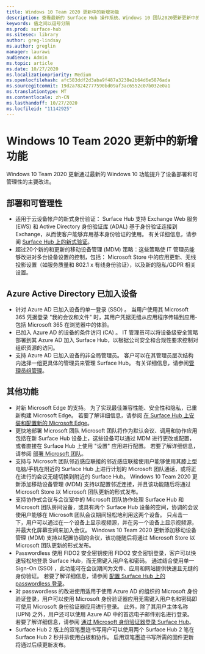 ```yaml
---
title: Windows 10 Team 2020 更新中的新增功能
description: 查看最新的 Surface Hub 操作系统、Windows 10 团队2020更新更新中的新增功能。
keywords: 值之间以逗号分隔
ms.prod: surface-hub
ms.sitesec: library
author: greg-lindsay
ms.author: greglin
manager: laurawi
audience: Admin
ms.topic: article
ms.date: 10/27/2020
ms.localizationpriority: Medium
ms.openlocfilehash: afc583ddf2d3aba9f487a3238e2b64d6e5876ada
ms.sourcegitcommit: 19d2a78242777590bd09af3ac6552c07b032e0a1
ms.translationtype: MT
ms.contentlocale: zh-CN
ms.lasthandoff: 10/27/2020
ms.locfileid: "11142925"
---
```

# Windows 10 Team 2020 更新中的新增功能

Windows 10 Team 2020 更新通过最新的 Windows 10 功能提升了设备部署和可管理性的主要改进。

##  部署和可管理性

- 适用于云设备帐户的新式身份验证： Surface Hub 支持 Exchange Web 服务 (EWS) 和 Active Directory 身份验证库 (ADAL) 基于身份验证连接到 Exchange，从而使客户能够弃用基本身份验证的使用。 有关详细信息，请参阅 [Surface Hub 上的新式验证](https://docs.microsoft.com/surface-hub/surface-hub-modern-auth)。
- 超过20个新的和更新的移动设备管理 (MDM) 策略：这些策略使 IT 管理员能够改进对多台设备设置的控制，包括： Microsoft Store 中的应用更新、无线投影设置（如服务质量和 802.1 x 有线身份验证），以及新的隐私/GDPR 相关设置。

##  Azure Active Directory 已加入设备

- 针对 Azure AD 已加入设备的单一登录 (SSO) 。 当用户使用其 Microsoft 365 凭据登录 "我的会议和文件" 时，其用户凭据无缝从应用程序传输到应用-包括 Microsoft 365 在浏览器中的体验。
- 已加入 Azure AD 的设备的条件访问 (CA) 。        IT 管理员可以将设备级安全策略部署到其 Azure AD 加入 Surface Hub，以根据公司安全和合规性要求控制对组织资源的访问。
- 支持 Azure AD 已加入设备的非全局管理员。        客户可以在其管理员层次结构内选择一组更具体的管理员来管理 Surface Hub。 有关详细信息，请参阅[管理员组管理](https://docs.microsoft.com/surface-hub/admin-group-management-for-surface-hub)。


## 其他功能


- 对新 Microsoft Edge 的支持。 为了实现最佳兼容性能、安全性和隐私，已重新构建 Microsoft Edge。 若要了解详细信息，请参阅 [在 Surface Hub 上安装和配置新的 Microsoft Edge](https://docs.microsoft.com/surface-hub/surface-hub-install-chromium-edge)。
- 更快地部署 Microsoft 团队 Microsoft 团队将作为默认会议、调用和协作应用包括在新 Surface Hub 设备上，这些设备可以通过 MDM 进行更改或配置，或者直接在 Surface Hub 上使用 "设置" 应用进行配置。 若要了解详细信息，请参阅 [部署 Microsoft 团队](https://docs.microsoft.com/MicrosoftTeams/teams-surface-hub)。
- 支持与 Microsoft 团队邻近感应联接的邻近感应联接使用户能够使用其膝上型电脑/手机在附近的 Surface Hub 上进行计划的 Microsoft 团队通话，或将正在进行的会议无缝切换到附近的 Surface Hub。 Windows 10 Team 2020 更新添加移动设备管理 (MDM) 支持以配置邻近连接，并且该功能随后将通过 Microsoft Store 以 Microsoft 团队更新的形式发布。
- 支持协作式会议与会议室中的 Microsoft 团队协作处理 Surface Hub 和 Microsoft 团队房间设备，或具有两个 Surface Hub 设备的空间，协调的会议使用户能够在 Microsoft 团队会议期间轻松地利用这两个设备。 只点击一下，用户可以通过在一个设备上显示视频源，并在另一个设备上显示视频源，并最大化屏幕空间来加入会议。 Windows 10 Team 2020 更新添加移动设备管理 (MDM) 支持以配置协调的会议，该功能随后将通过 Microsoft Store 以 Microsoft 团队更新的形式发布。
- Passwordless 使用 FIDO2 安全密钥使用 FIDO2 安全密钥登录，客户可以快速轻松地登录 Surface Hub，而无需键入用户名和密码。 通过结合使用单一 Sign-On (SSO) ，此功能可在会议期间为文件、应用和网站提供快速且无缝的身份验证。 若要了解详细信息，请参阅 [配置 Surface Hub 上的 passwordless 登录](https://docs.microsoft.com/surface-hub/surface-hub-2s-phone-authenticate)。
- 对 passwordless 的改进使用适用于使用 Azure AD 的组织的 Microsoft 身份验证登录，用户可以使用 Microsoft 身份验证器应用无需键入用户名和密码即可使用 Microsoft 身份验证器应用进行登录。 此外，除了其用户主体名称 (UPN) 之外，用户还可以使用 Azure AD 中的首选电子邮件别名进行登录。 若要了解详细信息，请参阅 [通过 Microsoft 身份验证器登录 Surface Hub](https://docs.microsoft.com/surface-hub/surface-hub-authenticator-app)。
- Surface Hub 2 版上的双笔墨迹书写用户可以使用两个 Surface Hub 2 笔在 Surface Hub 2 秒并排使用白板和协作。 启用双笔墨迹书写所需的固件更新将通过后续更新发布。

 
 
 
